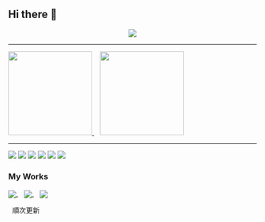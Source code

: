 ## Hi there 👋
<div align="center">
 <a href="https://git.io/streak-stats">
   <img src="https://github-readme-streak-stats.herokuapp.com/?user=yutarou12&currStreakNum=2FD3EB&fire=pink&sideLabels=EB1991FF&background=141321&theme=dark" />
 </a>
</div>

___

<div>
  <a href="https://github.com/anuraghazra/github-readme-stats">
    <img height=170 src="https://github-readme-stats.vercel.app/api?username=yutarou12&show_icons=true&theme=radical" />
  </a>
  &nbsp;&nbsp;
  <a href="https://github.com/anuraghazra/github-readme-stats">
    <img height=170 src="https://github-readme-stats.vercel.app/api/top-langs/?username=yutarou12&theme=radical&layout=compact&" />
  </a>
</div>

___

![](https://img.shields.io/badge/python-%2314354C.svg?style=for-the-badge&logo=python&logoColor=white)
![](https://img.shields.io/badge/javascript-%23323330.svg?style=for-the-badge&logo=javascript&logoColor=%23F7DF1E)
![](https://img.shields.io/badge/html5-%23E34F26.svg?style=for-the-badge&logo=html5&logoColor=white)
![](https://img.shields.io/badge/pycharm-143?style=for-the-badge&logo=pycharm&logoColor=black&color=black&labelColor=green)
![](https://img.shields.io/badge/git-%23F05033.svg?style=for-the-badge&logo=git&logoColor=white)
![](https://img.shields.io/badge/github-%23121011.svg?style=for-the-badge&logo=github&logoColor=white)

### My Works

<a href="https://github.com/yutarou12/Connect-Lineworks-discord">
  <img align="center" src="https://github-readme-stats.vercel.app/api/pin/?username=yutarou12&repo=Connect-Lineworks-discord" />
</a>
&nbsp;&nbsp;
<a href="https://github.com/yutarou12/UnforgivableRightImage-Bot">
  <img align="center" src="https://github-readme-stats.vercel.app/api/pin/?username=yutarou12&repo=UnforgivableRightImage-Bot&theme=radical" />
</a>
&nbsp;&nbsp;
<a href="https://github.com/yutarou12/Artifacter-Bot">
  <img align="center" src="https://github-readme-stats.vercel.app/api/pin/?username=yutarou12&repo=Artifacter-Bot&theme=radical" />
</a>

&nbsp;
順次更新
<!--
**yutarou12/yutarou12** is a ✨ _special_ ✨ repository because its `README.md` (this file) appears on your GitHub profile.

Here are some ideas to get you started:

- 🔭 I’m currently working on ...
- 🌱 I’m currently learning ...
- 👯 I’m looking to collaborate on ...
- 🤔 I’m looking for help with ...
- 💬 Ask me about ...
- 📫 How to reach me: ...
- 😄 Pronouns: ...
- ⚡ Fun fact: ...
-->
